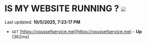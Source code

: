 # IS MY WEBSITE RUNNING ? [![](https://img.shields.io/static/v1?label=Sponsor&message=%E2%9D%A4&logo=GitHub&color=%23fe8e86)](https://github.com/sponsors/Youssef-Lehmam)

Last updated: **10/5/2025, 7:23:17 PM**

- `GET` [https://youssefservice.me](https://youssefservice.me) - **Up** (362ms)
